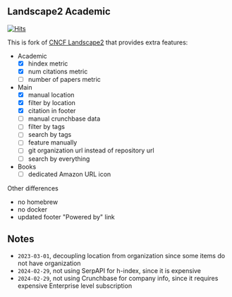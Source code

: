 ## Landscape2 Academic 

[![Hits](https://hits.seeyoufarm.com/api/count/incr/badge.svg?url=https%3A%2F%2Fgithub.com%2Fopen-neuroscience-foundation%2Flandscape2-academic&count_bg=%2379C83D&title_bg=%23555555&icon=&icon_color=%23E7E7E7&title=hits&edge_flat=false)](https://hits.seeyoufarm.com)

This is fork of [CNCF Landscape2](http://github.com/cncf/landscape2) that provides extra features:

- Academic
    - [x] hindex metric
    - [x] num citations metric
    - [ ] number of papers metric
- Main
    - [x] manual location
    - [x] filter by location
    - [x] citation in footer
    - [ ] manual crunchbase data
    - [ ] filter by tags
    - [ ] search by tags
    - [ ] feature manually
    - [ ] git organization url instead of repository url
    - [ ] search by everything
- Books
    - [ ] dedicated Amazon URL icon

Other differences
- no homebrew
- no docker
- updated footer "Powered by" link

## Notes

- `2023-03-01`, decoupling location from organization since some items do not have organization
- `2024-02-29`, not using SerpAPI for h-index, since it is expensive
- `2024-02-29`, not using Crunchbase for company info, since it requires expensive Enterprise level subscription
